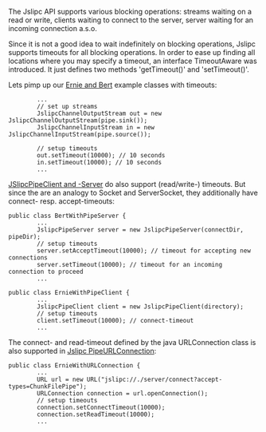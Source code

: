 The Jslipc API supports various blocking operations: streams waiting on a read or write, clients waiting to connect to the server, server waiting for an incoming connection a.s.o.

Since it is not a good idea to wait indefinitely on blocking operations, Jslipc supports timeouts for all blocking operations. In order to ease up finding all locations where you may specify a timeout, an interface TimeoutAware was introduced. It just defines two methods 'getTimeout()' and 'setTimeout()'.

Lets pimp up our [Ernie and Bert](Examples.md) example classes with timeouts:

```
        ...
        // set up streams
        JslipcChannelOutputStream out = new JslipcChannelOutputStream(pipe.sink());
        JslipcChannelInputStream in = new JslipcChannelInputStream(pipe.source());

        // setup timeouts
        out.setTimeout(10000); // 10 seconds
        in.setTimeout(10000); // 10 seconds
        ...
```

[JSlipcPipeClient and -Server](PipeServerExample.md) do also support (read/write-) timeouts. But since the are an analogy to Socket and ServerSocket, they additionally have connect- resp. accept-timeouts:

```
public class BertWithPipeServer {
        ...
        JslipcPipeServer server = new JslipcPipeServer(connectDir, pipeDir);
        // setup timeouts
        server.setAcceptTimeout(10000); // timeout for accepting new connections
        server.setTimeout(10000); // timeout for an incoming connection to proceed
        ...
```

```
public class ErnieWithPipeClient {
        ...
        JslipcPipeClient client = new JslipcPipeClient(directory);
        // setup timeouts
        client.setTimeout(10000); // connect-timeout
        ...
```

The connect- and read-timeout defined by the java URLConnection class is also supported in [Jslipc PipeURLConnection](PipeUrlConnectionExample.md):

```
public class ErnieWithURLConnection {
        ...
        URL url = new URL("jslipc://./server/connect?accept-types=ChunkFilePipe");
        URLConnection connection = url.openConnection();
        // setup timeouts
        connection.setConnectTimeout(10000);
        connection.setReadTimeout(10000);
        ...
```